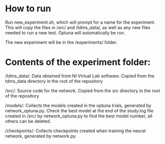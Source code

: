 # How to run

Run new_experiment.sh, which will prompt for a name for the experiment. This will copy the files in /src/ and /tdms_data/, as well as any new files needed to run a new test. Optuna will automatically be run.

The new experiment will be in the /experiments/ folder.

# Contents of the experiment folder:

/tdms_data/: 
Data obtained from NI Virtual Lab software. Copied from the tdms_data directory in the root of the repository

/src/:
Source code for the network. Copied from the src directory in the root of the repository

/models/:
Collects the models created in the optuna trials, generated by network_optuna.py. Check the best model at the end of the study.log file created in /src/ by network_optuna.py to find the best model number, all others can be deleted.

/checkpoints/:
Collects checkpoints created when training the neural network, generated by network.py.
